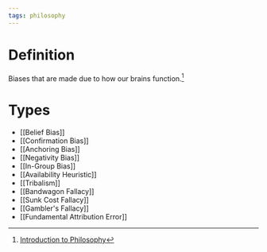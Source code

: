 ```yaml
---
tags: philosophy
---
```


# Definition

Biases that are made due to how our brains function.[^1]

# Types
- [[Belief Bias]]
- [[Confirmation Bias]]
- [[Anchoring Bias]]
- [[Negativity Bias]]
- [[In-Group Bias]]
- [[Availability Heuristic]]
- [[Tribalism]]
- [[Bandwagon Fallacy]]
- [[Sunk Cost Fallacy]]
- [[Gambler's Fallacy]]
- [[Fundamental Attribution Error]]

[^1]: [Introduction to Philosophy](zotero://open-pdf/library/items/M84L5RRJ?page=58)